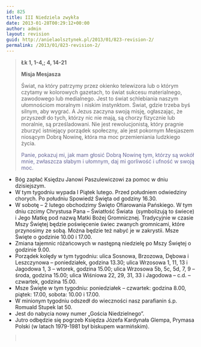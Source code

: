 ```yaml
---
id: 825
title: III Niedziela zwykła
date: 2013-01-28T00:29:12+00:00
author: admin
layout: revision
guid: http://anielaolsztynek.pl/2013/01/823-revision-2/
permalink: /2013/01/823-revision-2/
---
```

> **Łk 1, 1-4,; 4, 14-21**
> 
> **Misja Mesjasza**
> 
> Świat, na który patrzymy przez okienko telewizora lub o którym czytamy w kolorowych gazetach, to świat sukcesu materialnego, zawodowego lub medialnego. Jest to świat schlebiania naszym ułomnościom moralnym i niskim instynktom. Świat, gdzie trzeba byś silnym, aby wygrać. A Jezus zaczyna swoją misję, ogłaszając, że przyszedł do tych, którzy nic nie mają, są chorzy fizycznie lub moralnie, są prześladowani. Nie jest rewolucjonistą, który pragnie zburzyć istniejący porządek społeczny, ale jest pokornym Mesjaszem niosącym Dobrą Nowinę, która ma moc przemieniania ludzkiego życia.
> 
> <span style="color: #666699;">Panie, pokazuj mi, jak mam głosić Dobrą Nowinę tym, którzy są wokół mnie, zwłaszcza słabym i ułomnym, daj mi gorliwość i ufność w swoją moc.</span>

  * Bóg zapłać Księdzu Janowi Paszulewiczowi za pomoc w dniu dzisiejszym.
  * W tym tygodniu wypada I Piątek lutego. Przed południem odwiedziny chorych. Po południu Spowiedź Święta od godziny 16.30.
  * W sobotę &#8211; 2 lutego obchodzimy Święto Ofiarowania Pańskiego. W tym dniu czcimy Chrystusa Pana &#8211; Światłość Świata  (symbolizują to świece) i Jego Matkę pod nazwą Matki Bożej Gromnicznej. Tradycyjnie w czasie Mszy Świętej będzie poświęcenie świec zwanych gromnicami, które przynosimy ze sobą. Można będzie też nabyć je w zakrystii. Msze Święte o godzinie 10.00 i 17.00.
  * Zmiana tajemnic różańcowych w następną niedzielę po Mszy Świętej o godzinie 9.00.
  * Porządek kolędy w tym tygodniu: ulica Sosnowa, Brzozowa, Dębowa i Leszczynowa &#8211; poniedziałek, godzina 13.30; ulica Wrzosowa 1, 11, 13 i Jagodowa 1, 3 &#8211; wtorek, godzina 15.00; ulica Wrzosowa 5b, 5c, 5d, 7, 9 &#8211; środa, godzina 15.00; ulica Wiśniowa 22, 29, 31, 33 i Jagodowa &#8211; c.d. &#8211; czwartek, godzina 15.00.
  * Msze Święte w tym tygodniu: poniedziałek &#8211; czwartek: godzina 8.00, piątek: 17.00, sobota: 10.00 i 17.00.
  * W minionym tygodniu odszedł do wieczności nasz parafianin ś.p. Romuald Stupek lat 50.
  * Jest do nabycia nowy numer &#8222;Gościa Niedzielnego&#8221;.
  * Jutro odbędzie się pogrzeb Księdza Józefa Kardynała Glempa, Prymasa Polski (w latach 1979-1981 był biskupem warmińskim).

> <span style="color: #666699;"><br /> </span>